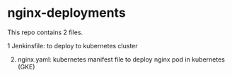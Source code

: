 # nginx-deployments
This repo contains 2 files.


1 Jenkinsfile: to deploy to kubernetes cluster


2. nginx.yaml: kubernetes manifest file to deploy nginx pod in kubernetes (GKE)
